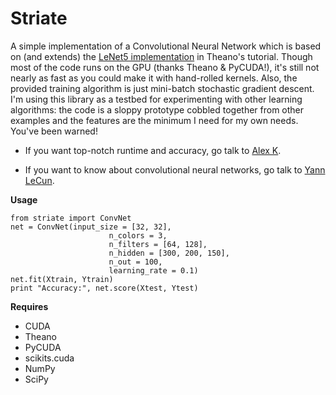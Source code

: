 Striate
=========
A simple implementation of a Convolutional Neural Network which is based on (and extends) the [LeNet5 implementation](http://deeplearning.net/tutorial/lenet.html) in Theano's tutorial. 
Though most of the code runs on the GPU (thanks Theano & PyCUDA!), it's still not nearly as fast as you could make it with hand-rolled kernels. Also, the provided training algorithm is just mini-batch 
stochastic gradient descent. I'm using this library as a testbed for experimenting with other learning algorithms: the code is a sloppy prototype cobbled together from other examples and 
the features are the minimum I need for my own needs. You've been warned! 

* If you want top-notch runtime and accuracy, go talk to [Alex K](https://code.google.com/p/cuda-convnet/).

* If you want to know about convolutional neural networks, go talk to [Yann LeCun](http://yann.lecun.com/). 


**Usage**

    from striate import ConvNet
    net = ConvNet(input_size = [32, 32], 
                          n_colors = 3, 
                          n_filters = [64, 128], 
                          n_hidden = [300, 200, 150],
                          n_out = 100,
                          learning_rate = 0.1)
    net.fit(Xtrain, Ytrain)
    print "Accuracy:", net.score(Xtest, Ytest)




**Requires**
  
  * CUDA
  * Theano
  * PyCUDA
  * scikits.cuda 
  * NumPy
  * SciPy
